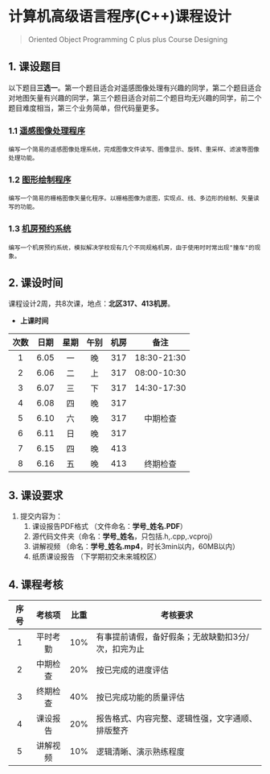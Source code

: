 # 计算机高级语言程序(C++)课程设计
> Oriented Object Programming C plus plus Course Designing

## 1. 课设题目
以下题目**三选一**。第一个题目适合对遥感图像处理有兴趣的同学，第二个题目适合对地图矢量有兴趣的同学，第三个题目适合对前二个题目均无兴趣的同学，前二个题目难度相当，第三个业务简单，但代码量更多。

### 1.1 [遥感图像处理程序](docs/RSImage/README.md)
```
编写一个简易的遥感图像处理系统，完成图像文件读写、图像显示、旋转、重采样、滤波等图像处理功能。
```

### 1.2 [图形绘制程序](docs/MapDraw/README.md)
```
编写一个简易的栅格图像矢量化程序。以栅格图像为底图，实现点、线、多边形的绘制、矢量读写的功能。
```

### 1.3 [机房预约系统](docs/ClassReserve/README.md)
```
编写一个机房预约系统，模拟解决学校现有几个不同规格机房，由于使用时时常出现"撞车"的现象。
```

## 2. 课设时间
课程设计2周，共8次课，地点：**北区317、413机房**。
- **上课时间** 

 次数 | 日期 | 星期 | 午别 |  机房  |  备注 
 :--: | :--: | :--: | :--: | :--: | :--------: 
  1   | 6.05 |  一  |  晚  | 317 |18:30-21:30          
  2   | 6.06 |  二  |  上  | 317 |08:00-10:30          
  3   | 6.07 |  三  |  下  | 317 |14:30-17:30          
  4   | 6.08 |  四  |  晚  | 317 |          
  5   | 6.10 |  六  |  晚  | 317 | 中期检查 
  6   | 6.11 |  日  |  晚  | 317 |         
  7   | 6.15 |  四  |  晚  | 413 |          
  8   | 6.16 |  五  |  晚  | 413 | 终期检查  

## 3. 课设要求
1. 提交内容为：
   1. 课设报告PDF格式 （文件命名：**学号_姓名.PDF**）
   2. 源代码文件夹（命名：**学号_姓名**，只包括.h,.cpp,.vcproj）
   3. 讲解视频 （命名：**学号_姓名.mp4**，时长3min以内，60MB以内）
   4. 纸质课设报告 （下学期初交未来城校区）

## 4. 课程考核
|序号|考核项|比重|考核要求|
|:---:|:---:|:---:|---|
|1|平时考勤|10%|有事提前请假，备好假条；无故缺勤扣3分/次，扣完为止|
|2|中期检查|20%|按已完成的进度评估|
|3|终期检查|40%|按已完成功能的质量评估|
|4|课设报告|20%|报告格式、内容完整、逻辑性强，文字通顺、排版整齐|
|5|讲解视频|10%|逻辑清晰、演示熟练程度|
